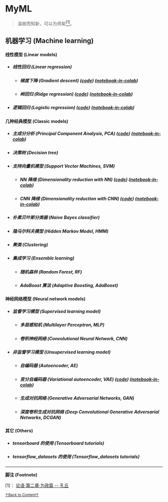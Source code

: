 # MyML
> 温故而知新，可以为师矣<a href='#fn1' name='fn1b'><sup>[1]</sup></a>。

## 机器学习 (Machine learning)

#### 线性模型 (Linear models)
- ##### 线性回归 (Linear regression)
    + ##### 梯度下降 (Gradient descent) ([code](codes/Linear_models/linear_regression.py)) ([notebook-in-colab](notebooks(colab)/Linear_models/linear_regression.ipynb))
    + ##### 岭回归 (Ridge regression) ([code](codes/Linear_models/RR.py)) ([notebook-in-colab](notebooks(colab)/Linear_models/RR.ipynb))
- ##### 逻辑回归 (Logistic regression) ([code](codes/Linear_models/logistic_regression.py)) ([notebook-in-colab](notebooks(colab)/Linear_models/logistic_regression.ipynb))

#### 几种经典模型 (Classic models)
- ##### 主成分分析 (Principal Component Analysis, PCA) ([code](codes/Classic_models/PCA.py)) ([notebook-in-colab](notebooks(colab)/Classic_models/PCA.ipynb))
- ##### 决策树 (Decision tree)
- ##### 支持向量机模型 (Support Vector Machines, SVM)
    + ##### NN 降维 (Dimensionality reduction with NN) ([code](codes/Classic_models/linear_SVM.py)) ([notebook-in-colab](notebooks(colab)/Classic_models/linear_SVM.ipynb))
    + ##### CNN 降维 (Dimensionality reduction with CNN) ([code](codes/Classic_models/linear_SVM(CNN).py)) ([notebook-in-colab](notebooks(colab)/Classic_models/linear_SVM(CNN).ipynb))
- ##### 朴素贝叶斯分类器 (Naive Bayes classifier)
- ##### 隐马尔科夫模型 (Hidden Markov Model, HMM)
- ##### 聚类 (Clustering)
- ##### 集成学习 (Ensemble learning)
    + ##### 随机森林 (Random Forest, RF)
    + ##### AdaBoost 算法 (Adaptive Boosting, AdaBoost)

#### 神经网络模型 (Neural network models)
- ##### 监督学习模型 (Supervised learning model)
    + ##### 多层感知机 (Multilayer Perceptron, MLP)
    + ##### 卷积神经网络 (Convolutional Neural Network, CNN)
- ##### 非监督学习模型 (Unsupervised learning model)
    + ##### 自编码器 (Autoencoder, AE)
    + ##### 变分自编码器 (Variational autoencoder, VAE) ([code](codes/Neural_network_models/Unsupervised_learning_model/VAE.py)) ([notebook-in-colab](notebooks(colab)/Neural_network_models/Unsupervised_learning_model/VAE.ipynb))
    + ##### 生成对抗网络 (Generative Adversarial Networks, GAN)
    + ##### 深度卷积生成对抗网络 (Deep Convolutional Generative Adversarial Networks, DCGAN)

#### 其它 (Others)
- ##### tensorboard 的使用 (Tensorboard tutorials)
- ##### tensorflow_datasets 的使用 (Tensorflow_datasets tutorials)

-----
**脚注 (Footnote)**

<a name='fn1'>[1]</a>： [论语·第二章·为政篇 -- 孔丘](http://www.guoxue.com/book/lunyu/0002.htm)

<a href='#fn1b'><small>↑Back to Content↑</small></a>